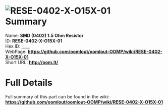 
![RESE-0402-X-O15X-01](https://github.com/oomlout/oomlout-OOMP/blob/master/parts/RESE-0402-X-O15X-01/RESE-0402-X-O15X-01_420.jpg)   
Summary
=================
  
Name: __SMD (0402) 1.5 Ohm Resistor__    
ID: __RESE-0402-X-O15X-01__   
Hex ID: ____   
WebPage: __https://github.com/oomlout/oomlout-OOMP/wiki/RESE-0402-X-O15X-01__   
Short URL: __http://oom.lt/__   

Full Details
==========================
Full summary of this part can be found in the wiki:   
__https://github.com/oomlout/oomlout-OOMP/wiki/RESE-0402-X-O15X-01__    

